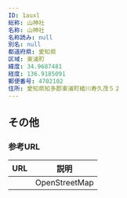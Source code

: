 ```yaml
---
ID: 1auxl
総称: 山神社
名称: 山神社
名称読み: null
別名: null
都道府県: 愛知県
区域: 東浦町
緯度: 34.9687481
経度: 136.9185091
郵便番号: 4702102
住所: 愛知県知多郡東浦町緒川寿久茂５２
---
```


## その他

### 参考URL

| URL | 説明          |
| --- | ------------- |
|     | OpenStreetMap |
